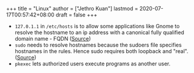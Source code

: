 +++
title = "Linux"
author = ["Jethro Kuan"]
lastmod = 2020-07-17T00:57:42+08:00
draft = false
+++

- `127.0.1.1` in `/etc/hosts` is to allow some applications like Gnome to
  resolve the hostname to an ip address with a canonical fully
  qualified domain name - FQDN ([Source](http://www.leonardoborda.com/blog/127-0-1-1-ubuntu-debian/))
- `sudo` needs to resolve hostnames because the sudoers file specifies
  hostnames in the rules. Hence sudo requires both loopback and
  "real". ([Source](https://unix.stackexchange.com/questions/218145/why-does-sudo-need-the-loopback-interface))
- `pkexec` lets authorized users execute programs as another user.
